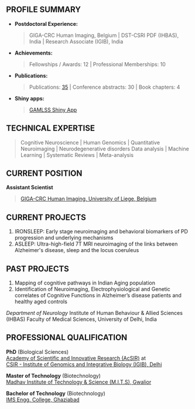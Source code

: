 
## PROFILE SUMMARY

* **Postdoctoral Experience:**
  > GIGA-CRC Human Imaging, Belgium | DST-CSRI PDF (IHBAS), India | Research Associate (IGIB), India
* **Achievements:**
  > Fellowships / Awards: 12 | Professional Memberships: 10
* **Publications:**
  > Publications: [35](https://scholar.google.com/citations?user=DdvvgpQAAAAJ&hl=en/) | Conference abstracts: 30 | Book chapters: 4
* **Shiny apps:**
  
  > [GAMLSS Shiny App](https://puneet-talwar.shinyapps.io/GAMLSSToolbox/)


## TECHNICAL EXPERTISE

>  Cognitive Neuroscience | Human Genomics | Quantitative Neuroimaging | Neurodegenerative disorders
>  Data analysis | Machine Learning | Systematic Reviews | Meta-analysis


## CURRENT POSITION

**Assistant Scientist** 
> [GIGA-CRC Human Imaging, University of Liege, Belgium](https://www.gigacrc.uliege.be/cms/c_4212477/fr/gigacrc)


## CURRENT PROJECTS

 1.  IRONSLEEP: Early stage neuroimaging and behavioral biomarkers of PD progression and underlying mechanisms
 2.  ASLEEP: Ultra-high-field 7T MRI neuroimaging of the links between Alzheimer's disease, sleep and the locus coeruleus


## PAST PROJECTS 

1. Mapping of cognitive pathways in Indian Aging population
2. Identification of Neuroimaging, Electrophysiological and Genetic correlates of Cognitive Functions in Alzheimer’s disease patients and healthy aged controls 

_Department of Neurology_
Institute of Human Behaviour & Allied Sciences (IHBAS)
Faculty of Medical Sciences, University of Delhi, India


## PROFESSIONAL QUALIFICATION

**PhD** (Biological Sciences) 									   
[Academy of Scientific and Innovative Research (AcSIR)](http://acsir.res.in/) at					
[CSIR - Institute of Genomics and Integrative Biology (IGIB), Delhi](https://www.igib.res.in/)

**Master of Technology** (Biotechnology) 		   	  
[Madhav Institute of Technology & Science (M.I.T.S), Gwalior](http://mitsgwalior.in/)

**Bachelor of Technology** (Biotechnology) 		    	             
[IMS Engg. College, Ghaziabad](http://www.imsec.ac.in/)

